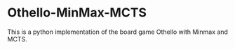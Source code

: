 # Othello-MinMax-MCTS
This is a python implementation of the board game Othello with Minmax and MCTS.
